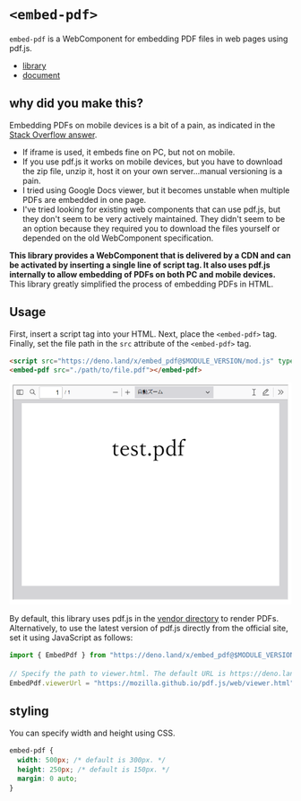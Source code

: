 # `<embed-pdf>`

`embed-pdf` is a WebComponent for embedding PDF files in web pages using pdf.js.

- [library](https://deno.land/x/embed_pdf)
- [document](https://deno.land/x/embed_pdf/mod.js?s=EmbedPdf)

## why did you make this?

Embedding PDFs on mobile devices is a bit of a pain, as indicated in the
[Stack Overflow answer](https://stackoverflow.com/questions/36382249/embed-pdf-in-mobile-browsers).

- If iframe is used, it embeds fine on PC, but not on mobile.
- If you use pdf.js it works on mobile devices, but you have to download the zip
  file, unzip it, host it on your own server...manual versioning is a pain.
- I tried using Google Docs viewer, but it becomes unstable when multiple PDFs
  are embedded in one page.
- I've tried looking for existing web components that can use pdf.js, but they
  don't seem to be very actively maintained. They didn't seem to be an option
  because they required you to download the files yourself or depended on the
  old WebComponent specification.

**This library provides a WebComponent that is delivered by a CDN and can be
activated by inserting a single line of script tag. It also uses pdf.js
internally to allow embedding of PDFs on both PC and mobile devices.** This
library greatly simplified the process of embedding PDFs in HTML.

## Usage

First, insert a script tag into your HTML. Next, place the `<embed-pdf>` tag.
Finally, set the file path in the `src` attribute of the `<embed-pdf>` tag.

```html
<script src="https://deno.land/x/embed_pdf@$MODULE_VERSION/mod.js" type="module"></script>
<embed-pdf src="./path/to/file.pdf"></embed-pdf>
```

![screenshot](./_tools/screenshot.png)

By default, this library uses pdf.js in the [vendor directory](./vendor/) to
render PDFs. Alternatively, to use the latest version of pdf.js directly from
the official site, set it using JavaScript as follows:

```js
import { EmbedPdf } from "https://deno.land/x/embed_pdf@$MODULE_VERSION/mod.js";

// Specify the path to viewer.html. The default URL is https://deno.land/x/embed_pdf@$MODULE_VERSION/vendor/pdfjs/web/viewer.html .
EmbedPdf.viewerUrl = "https://mozilla.github.io/pdf.js/web/viewer.html";
```

## styling

You can specify width and height using CSS.

```css
embed-pdf {
  width: 500px; /* default is 300px. */
  height: 250px; /* default is 150px. */
  margin: 0 auto;
}
```
